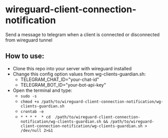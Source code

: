 # wireguard-client-connection-notification
Send a message to telegram when a client is connected or disconnected from wireguard tunnel

## How to use:
- Clone this repo into your server with wireguard installed
- Change this config option values from wg-clients-guardian.sh:
  - TELEGRAM_CHAT_ID="your-chat-id"
  - TELEGRAM_BOT_ID="your-bot-api-key"
- Open the terminal and type:
  - `sudo -s`
  - `chmod +x /path/to/wireguard-client-connection-notification/wg-clients-guardian.sh`
  - `crontab -e`
  - `* * * *  * cd  /path/to/wireguard-client-connection-notification/wg-clients-guardian.sh && /path/to/wireguard-client-connection-notification/wg-clients-guardian.sh > /dev/null 2>&1`
